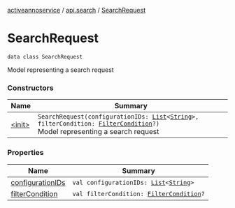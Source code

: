 [activeannoservice](../../index.md) / [api.search](../index.md) / [SearchRequest](./index.md)

# SearchRequest

`data class SearchRequest`

Model representing a search request

### Constructors

| Name | Summary |
|---|---|
| [&lt;init&gt;](-init-.md) | `SearchRequest(configurationIDs: `[`List`](https://kotlinlang.org/api/latest/jvm/stdlib/kotlin.collections/-list/index.html)`<`[`String`](https://kotlinlang.org/api/latest/jvm/stdlib/kotlin/-string/index.html)`>, filterCondition: `[`FilterCondition`](../../config.filter/-filter-condition/index.md)`?)`<br>Model representing a search request |

### Properties

| Name | Summary |
|---|---|
| [configurationIDs](configuration-i-ds.md) | `val configurationIDs: `[`List`](https://kotlinlang.org/api/latest/jvm/stdlib/kotlin.collections/-list/index.html)`<`[`String`](https://kotlinlang.org/api/latest/jvm/stdlib/kotlin/-string/index.html)`>` |
| [filterCondition](filter-condition.md) | `val filterCondition: `[`FilterCondition`](../../config.filter/-filter-condition/index.md)`?` |
